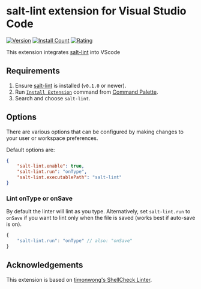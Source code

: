 # salt-lint extension for Visual Studio Code

[![Version](https://vsmarketplacebadge.apphb.com/version-short/warpnet.salt-lint.svg?style=flat-square&color=11beac&label=marketplace)](https://marketplace.visualstudio.com/items?itemName=warpnet.salt-lint)
[![Install Count](https://vsmarketplacebadge.apphb.com/installs-short/warpnet.salt-lint.svg?style=flat-square&color=11beac)](https://marketplace.visualstudio.com/items?itemName=warpnet.salt-lint)
[![Rating](https://vsmarketplacebadge.apphb.com/rating-short/warpnet.salt-lint.svg?style=flat-square&color=11beac)](https://marketplace.visualstudio.com/items?itemName=warpnet.salt-lint)

This extension integrates [salt-lint](https://github.com/warpnet/salt-lint/) into VScode

## Requirements

1. Ensure [salt-lint](https://github.com/warpnet/salt-lint/) is installed (`v0.1.0` or newer).
2. Run [`Install Extension`](https://code.visualstudio.com/docs/editor/extension-gallery#_install-an-extension) command from [Command Palette](https://code.visualstudio.com/Docs/editor/codebasics#_command-palette).
3. Search and choose `salt-lint`.

## Options

There are various options that can be configured by making changes to your user or workspace preferences.

Default options are:

```json
{
    "salt-lint.enable": true,
    "salt-lint.run": "onType",
    "salt-lint.executablePath": "salt-lint"
}
```

### Lint onType or onSave

By default the linter will lint as you type. Alternatively, set `salt-lint.run` to `onSave` if you want to lint only when the file is saved (works best if auto-save is on).

```javascript
{
    "salt-lint.run": "onType" // also: "onSave"
}
```

## Acknowledgements

This extension is based on [timonwong's ShellCheck Linter](https://github.com/timonwong/vscode-shellcheck).
